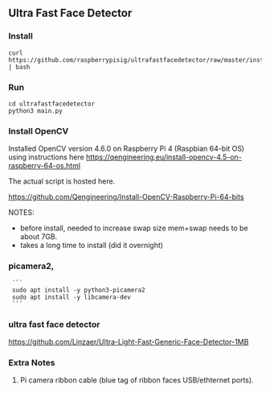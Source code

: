 ## Ultra Fast Face Detector

### Install
```
curl https://github.com/raspberrypisig/ultrafastfacedetector/raw/master/install.sh | bash
```

### Run
```
cd ultrafastfacedetector
python3 main.py
```


### Install OpenCV

Installed OpenCV version 4.6.0 on Raspberry Pi 4 (Raspbian 64-bit OS) using instructions here 
https://qengineering.eu/install-opencv-4.5-on-raspberry-64-os.html

The actual script is hosted here.

https://github.com/Qengineering/Install-OpenCV-Raspberry-Pi-64-bits

NOTES:

   - before install, needed to increase swap size mem+swap needs to be about 7GB. 
   - takes a long time to install (did it overnight)

### picamera2,
     ``` 
     sudo apt install -y python3-picamera2
     sudo apt install -y libcamera-dev
     ```

### ultra fast face detector

https://github.com/Linzaer/Ultra-Light-Fast-Generic-Face-Detector-1MB

### Extra Notes

1. Pi camera ribbon cable (blue tag  of ribbon faces USB/ethternet ports).



